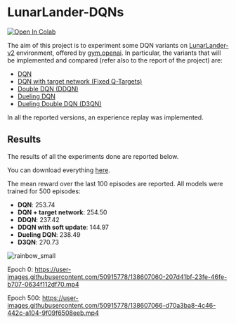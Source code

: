 # LunarLander-DQNs

[![Open In Colab](https://colab.research.google.com/assets/colab-badge.svg)](https://colab.research.google.com/github/virtualms/LunarLander-DQNs/blob/main/LunarLander_DQNs.ipynb)

The aim of this project is to experiment some DQN variants on [LunarLander-v2](https://github.com/openai/gym/wiki/Leaderboard#lunarlander-v2) environment, offered by [gym.openai](https://gym.openai.com/). In particular, the variants that will be implemented and compared (refer also to the report of the project) are:
* [DQN](https://arxiv.org/abs/1312.5602)
* [DQN with target network (Fixed Q-Targets)](https://www.nature.com/articles/nature14236)
* [Double DQN (DDQN)](https://arxiv.org/abs/1509.06461)
* [Dueling DQN](https://arxiv.org/abs/1511.06581)
* [Dueling Double DQN (D3QN)](https://ieeexplore.ieee.org/document/8483478)

In all the reported versions, an experience replay was implemented.


## Results

The results of all the experiments done are reported below. 

You can download everything [here](https://drive.google.com/drive/folders/1uvXgLfkg-DP0Olj2bo8ToPh_u5lXKR3A?usp=sharing).

The mean reward over the last 100 episodes are reported. All models were trained for 500 episodes:
* **DQN**: 253.74
* **DQN + target network**: 254.50
* **DDQN**: 237.42
* **DDQN with soft update**: 144.97
* **Dueling DQN**: 238.49
* **D3QN**: 270.73


![rainbow_small](https://user-images.githubusercontent.com/50915778/138606906-eef56fb4-ed80-4167-8efe-9b307f742ffb.png)


Epoch 0:
https://user-images.githubusercontent.com/50915778/138607060-207d41bf-23fe-46fe-b707-0634f112df70.mp4

Epoch 500:
https://user-images.githubusercontent.com/50915778/138607066-d70a3ba8-4c46-442c-a104-9f09f6508eeb.mp4


